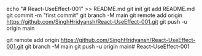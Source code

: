 echo "# React-UseEffect-001" >> README.md
git init
git add README.md
git commit -m "first commit"
git branch -M main
git remote add origin https://github.com/SinghHridyansh/React-UseEffect-001.git
git push -u origin main

git remote add origin https://github.com/SinghHridyansh/React-UseEffect-001.git
git branch -M main
git push -u origin main#   R e a c t - U s e E f f e c t - 0 0 1  
 